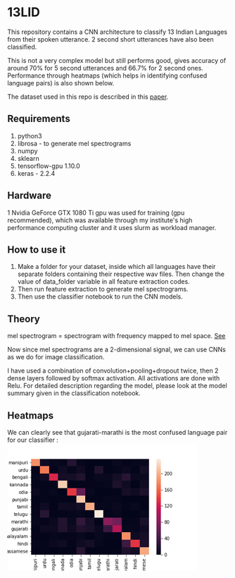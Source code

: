 # 13LID
This repository contains a CNN architecture to classify 13 Indian Languages from their spoken utterance. 2 second short utterances have also been classified.

This is not a very complex model but still performs good, gives accuracy of around 70% for 5 second utterances and 66.7% for 2 second ones. Performance through heatmaps (which helps in identifying confused language pairs) is also shown below.

The dataset used in this repo is described in this [paper](https://www.semanticscholar.org/paper/An-Investigation-of-Deep-Neural-Network-for-in-MounikaK.-Achanta/5f6ffd39e74a66492cfb34b62a21e91d08332e35).

## Requirements
1. python3
2. librosa - to generate mel spectrograms
3. numpy
4. sklearn
5. tensorflow-gpu 1.10.0
6. keras - 2.2.4

## Hardware
1 Nvidia GeForce GTX 1080 Ti gpu was used for training (gpu recommended), which was available through my institute's high performance computing cluster and it uses slurm as workload manager.

## How to use it
1. Make a folder for your dataset, inside which all languages have their separate folders containing their respective wav files. Then change the value of data_folder variable in all feature extraction codes.
2. Then run feature extraction to generate mel spectrograms.
3. Then use the classifier notebook to run the CNN models.

## Theory
mel spectrogram = spectrogram with frequency mapped to mel space. [See](https://librosa.github.io/librosa/_modules/librosa/feature/spectral.html#melspectrogram)

Now since mel spectrograms are a 2-dimensional signal, we can use CNNs as we do for image classification.

I have used a combination of convolution+pooling+dropout twice, then 2 dense layers followed by softmax activation. All activations are done with Relu. For detailed description regarding the model, please look at the model summary given in the classification notebook.

## Heatmaps
We can clearly see that gujarati-marathi is the most confused language pair for our classifier :
![alt text](https://github.com/pj1527/13LID/blob/master/2sec_heatmap.png "Heatmap for 2sec utterances")
